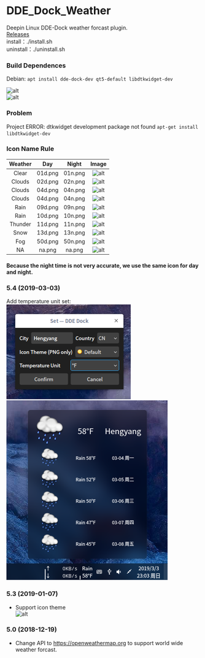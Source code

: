 # DDE_Dock_Weather
Deepin Linux DDE-Dock weather forcast plugin.  
[Releases](../../releases/)  
install：./install.sh  
uninstall：./uninstall.sh  
### Build Dependences
Debian: `apt install dde-dock-dev qt5-default libdtkwidget-dev`

![alt](preview.png)  
![alt](FashionMode.png)  

### Problem
Project ERROR: dtkwidget development package not found
`apt-get install libdtkwidget-dev`

### Icon Name Rule

| Weather | Day | Night | Image |
| :-----: | :-: | :---: | :---: |
| Clear | 01d.png | 01n.png | ![alt](icon/Default/01d.png) |
| Clouds | 02d.png | 02n.png | ![alt](icon/Default/02d.png) |
| Clouds | 04d.png | 04n.png | ![alt](icon/Default/03d.png) |
| Clouds | 04d.png | 04n.png | ![alt](icon/Default/04d.png) |
| Rain | 09d.png | 09n.png | ![alt](icon/Default/09d.png) |
| Rain | 10d.png | 10n.png | ![alt](icon/Default/10d.png) |
| Thunder | 11d.png | 11n.png | ![alt](icon/Default/11d.png) |
| Snow | 13d.png | 13n.png| ![alt](icon/Default/13d.png) |
| Fog | 50d.png | 50n.png | ![alt](icon/Default/50d.png) |
| NA | na.png | na.png | ![alt](icon/Default/na.png) |

#### Because the night time is not very accurate, we use the same icon for day and night.
### 5.4 (2019-03-03)
Add temperature unit set:  
![alt](TemperatureUnit.png)
![alt](Fahrenheit.png)
### 5.3 (2019-01-07)
* Support icon theme  
![alt](IconTheme.png)

### 5.0 (2018-12-19)
* Change API to https://openweathermap.org to support world wide weather forcast.